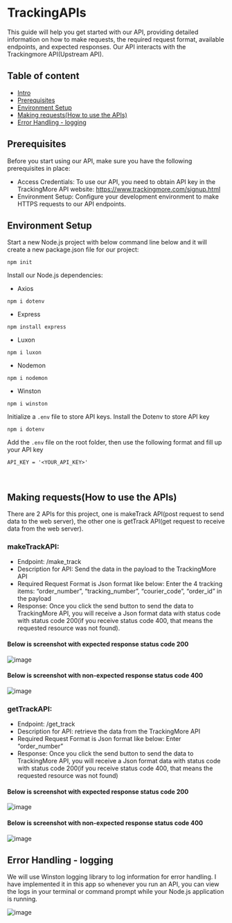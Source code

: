 # TrackingAPIs
This guide will help you get started with our API, providing detailed information on how to make requests, the required request format, available endpoints, and expected responses. Our API interacts with the Trackingmore API(Upstream API). 

## Table of content
- [Intro](https://github.com/msitu22/Tracking_API#trackingapis)
- [Prerequisites](https://github.com/msitu22/Tracking_API#prerequisites)
- [Environment Setup](https://github.com/msitu22/Tracking_API#environment-setup)
- [Making requests(How to use the APIs)](https://github.com/msitu22/Tracking_API#making-requestshow-to-use-the-apis)
- [Error Handling - logging](https://github.com/msitu22/TrackingAPIs#error-handling---logging)

## Prerequisites
Before you start using our API, make sure you have the following prerequisites in place:
- Access Credentials: To use our API, you need to obtain API key in the TrackingMore API website:
https://www.trackingmore.com/signup.html
- Environment Setup: Configure your development environment to make HTTPS requests to our API endpoints.

## Environment Setup
Start a new Node.js project with below command line below and it will create a new package.json file for our project:
```
npm init
```

Install our Node.js dependencies:
- Axios
```
npm i dotenv
```
- Express
```
npm install express
```
- Luxon
```
npm i luxon
```
- Nodemon
```
npm i nodemon
```
- Winston
```
npm i winston
```

Initialize a `.env` file to store API keys.
Install the Dotenv to store API key
```
npm i dotenv
```
Add the `.env` file on the root folder, then use the following format and fill up your API key
```
API_KEY = '<YOUR_API_KEY>'
```
</br>

## Making requests(How to use the APIs)
There are 2 APIs for this project, one is makeTrack API(post request to send data to the web server), the other one is getTrack API(get request to receive data from the web server).

### makeTrackAPI:
- Endpoint: /make_track
- Description for API: Send the data in the payload to the TrackingMore API 
- Required Request Format is Json format like below: Enter the 4 tracking items: “order_number”, “tracking_number”, “courier_code”, “order_id” in the payload
- Response: Once you click the send button to send the data to TrackingMore API, you will receive a Json format data with status code with status code 200(if you receive status code 400, that means the requested resource was not found).

#### Below is screenshot with expected response status code 200
![image](https://github.com/msitu22/TrackingAPIs/assets/112602900/d315c579-afba-465c-b9c9-ab167c1fc35d)

#### Below is screenshot with non-expected response status code 400
![image](https://github.com/msitu22/TrackingAPIs/assets/112602900/af9aa8d8-2a44-4b19-98ac-e503f3285761)

### getTrackAPI:
- Endpoint: /get_track
- Description for API: retrieve the data from the TrackingMore API 
- Required Request Format is Json format like below: Enter “order_number”
- Response: Once you click the send button to send the data to TrackingMore API, you will receive a Json format data with status code with status code 200(if you receive status code 400, that means the requested resource was not found)

#### Below is screenshot with expected response status code 200
![image](https://github.com/msitu22/TrackingAPIs/assets/112602900/1bf1108c-6108-4cab-9f33-8b43e2108372)

#### Below is screenshot with non-expected response status code 400
![image](https://github.com/msitu22/TrackingAPIs/assets/112602900/e65075c3-cf22-4219-8aad-34ad99abb000)

## Error Handling - logging
We will use Winston logging library to log information for error handling. I have implemented it in this app so whenever you run an API, you can view the logs in your terminal or command prompt while your Node.js application is running. 

![image](https://github.com/msitu22/TrackingAPIs/assets/112602900/05527090-d11e-4266-b7d2-104717333e5c)








